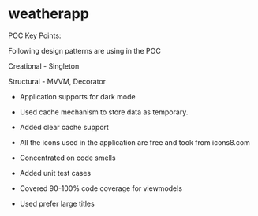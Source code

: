 # weatherapp
POC
Key Points:

Following design patterns are using in the POC

  Creational -  Singleton

  Structural -  MVVM, Decorator

* Application supports for dark mode

* Used cache mechanism to store data as temporary.

* Added clear cache support

* All the icons used in the application are free and took from icons8.com

* Concentrated on code smells

* Added unit test cases

* Covered 90-100% code coverage for viewmodels

* Used prefer large titles 
